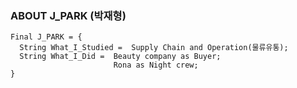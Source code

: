 ### ABOUT J_PARK (박재형)
```
Final J_PARK = {
  String What_I_Studied =  Supply Chain and Operation(물류유통);
  String What_I_Did =  Beauty company as Buyer;
                       Rona as Night crew;  
}
```
<!--
**parkbs6974/parkbs6974** is a ✨ _special_ ✨ repository because its `README.md` (this file) appears on your GitHub profile.

Here are some ideas to get you started:

- 🔭 I’m currently working on ...
- 🌱 I’m currently learning ...
- 👯 I’m looking to collaborate on ...
- 🤔 I’m looking for help with ...
- 💬 Ask me about ...
- 📫 How to reach me: ...
- 😄 Pronouns: ...
- ⚡ Fun fact: ...
-->
